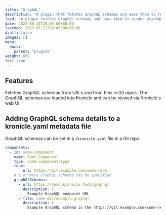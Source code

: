 ```yaml
---
title: "GraphQL"
description: "A plugin that fetches GraphQL schemas and uses them to render GraphQL based API documentation."
lead: "A plugin fetches GraphQL schemas and uses them to render GraphQL based API documentation."
date: 2022-05-11T20:00:00+00:00
lastmod: 2022-05-11T20:00:00+00:00
draft: false
images: []
menu:
  docs:
    parent: "plugins"
weight: 609
toc: true
---
```


## Features

Fetches GraphQL schemas from URLs and from files in Git repos.  The GraphQL schemas are loaded into
Kronicle and can be viewed via Kronicle's web UI.


## Adding GraphQL schema details to a kronicle.yaml metadata file

GraphQL schemas can be set in a `/kronicle.yaml` file in a Git repo:

```yaml
components:
  - id: some-component
    name: Some Component
    type: some-component-type
    repo:
        url: https://git.example.com/some-repo
    # 1 or more GraphQL schemas can be specified
    graphQlSchemas:
      - url: https://demo.kronicle.tech/graphql
        description: |
          Example GraphQL endpoint URL
      - file: some-dir/example.graphql
        description: |
          Example GraphQL schema in the https://git.example.com/some-repo repo
```

